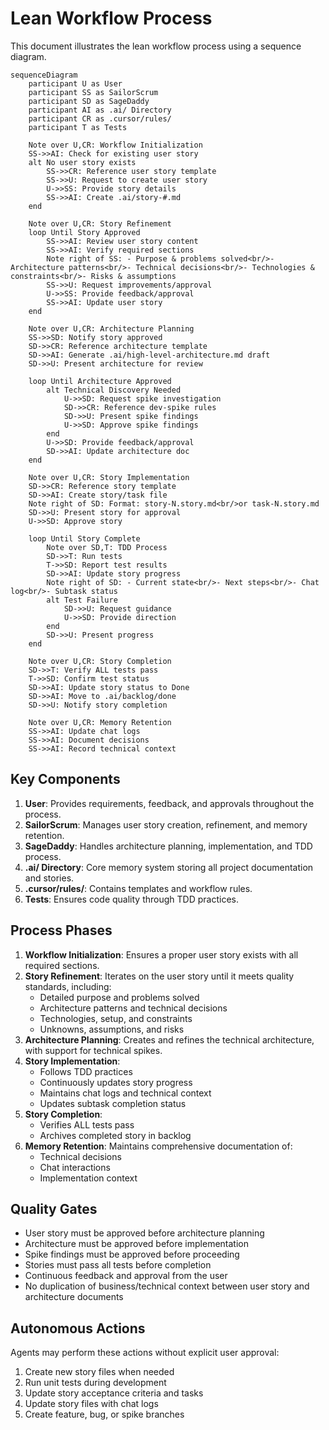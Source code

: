 # Lean Workflow Process

This document illustrates the lean workflow process using a sequence diagram.

```mermaid
sequenceDiagram
    participant U as User
    participant SS as SailorScrum
    participant SD as SageDaddy
    participant AI as .ai/ Directory
    participant CR as .cursor/rules/
    participant T as Tests

    Note over U,CR: Workflow Initialization
    SS->>AI: Check for existing user story
    alt No user story exists
        SS->>CR: Reference user story template
        SS->>U: Request to create user story
        U->>SS: Provide story details
        SS->>AI: Create .ai/story-#.md
    end

    Note over U,CR: Story Refinement
    loop Until Story Approved
        SS->>AI: Review user story content
        SS->>AI: Verify required sections
        Note right of SS: - Purpose & problems solved<br/>- Architecture patterns<br/>- Technical decisions<br/>- Technologies & constraints<br/>- Risks & assumptions
        SS->>U: Request improvements/approval
        U->>SS: Provide feedback/approval
        SS->>AI: Update user story
    end

    Note over U,CR: Architecture Planning
    SS->>SD: Notify story approved
    SD->>CR: Reference architecture template
    SD->>AI: Generate .ai/high-level-architecture.md draft
    SD->>U: Present architecture for review
    
    loop Until Architecture Approved
        alt Technical Discovery Needed
            U->>SD: Request spike investigation
            SD->>CR: Reference dev-spike rules
            SD->>U: Present spike findings
            U->>SD: Approve spike findings
        end
        U->>SD: Provide feedback/approval
        SD->>AI: Update architecture doc
    end

    Note over U,CR: Story Implementation
    SD->>CR: Reference story template
    SD->>AI: Create story/task file
    Note right of SD: Format: story-N.story.md<br/>or task-N.story.md
    SD->>U: Present story for approval
    U->>SD: Approve story
    
    loop Until Story Complete
        Note over SD,T: TDD Process
        SD->>T: Run tests
        T->>SD: Report test results
        SD->>AI: Update story progress
        Note right of SD: - Current state<br/>- Next steps<br/>- Chat log<br/>- Subtask status
        alt Test Failure
            SD->>U: Request guidance
            U->>SD: Provide direction
        end
        SD->>U: Present progress
    end

    Note over U,CR: Story Completion
    SD->>T: Verify ALL tests pass
    T->>SD: Confirm test status
    SD->>AI: Update story status to Done
    SD->>AI: Move to .ai/backlog/done
    SD->>U: Notify story completion

    Note over U,CR: Memory Retention
    SS->>AI: Update chat logs
    SS->>AI: Document decisions
    SS->>AI: Record technical context
```

## Key Components

1. **User**: Provides requirements, feedback, and approvals throughout the process.
2. **SailorScrum**: Manages user story creation, refinement, and memory retention.
3. **SageDaddy**: Handles architecture planning, implementation, and TDD process.
4. **.ai/ Directory**: Core memory system storing all project documentation and stories.
5. **.cursor/rules/**: Contains templates and workflow rules.
6. **Tests**: Ensures code quality through TDD practices.

## Process Phases

1. **Workflow Initialization**: Ensures a proper user story exists with all required sections.
2. **Story Refinement**: Iterates on the user story until it meets quality standards, including:
   - Detailed purpose and problems solved
   - Architecture patterns and technical decisions
   - Technologies, setup, and constraints
   - Unknowns, assumptions, and risks
3. **Architecture Planning**: Creates and refines the technical architecture, with support for technical spikes.
4. **Story Implementation**: 
   - Follows TDD practices
   - Continuously updates story progress
   - Maintains chat logs and technical context
   - Updates subtask completion status
5. **Story Completion**: 
   - Verifies ALL tests pass
   - Archives completed story in backlog
6. **Memory Retention**: Maintains comprehensive documentation of:
   - Technical decisions
   - Chat interactions
   - Implementation context

## Quality Gates

- User story must be approved before architecture planning
- Architecture must be approved before implementation
- Spike findings must be approved before proceeding
- Stories must pass all tests before completion
- Continuous feedback and approval from the user
- No duplication of business/technical context between user story and architecture documents

## Autonomous Actions

Agents may perform these actions without explicit user approval:
1. Create new story files when needed
2. Run unit tests during development
3. Update story acceptance criteria and tasks
4. Update story files with chat logs
5. Create feature, bug, or spike branches



